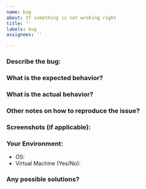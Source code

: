 ```yaml
---
name: bug
about: If something is not wroking right
title: ''
labels: bug
assignees: ''

---
```


### Describe the bug:



### What is the expected behavior?



### What is the actual behavior?



### Other notes on how to reproduce the issue?


### Screenshots (if applicable):


### Your Environment:
- OS:
- Virtual Machine (Yes/No):


### Any possible solutions?
